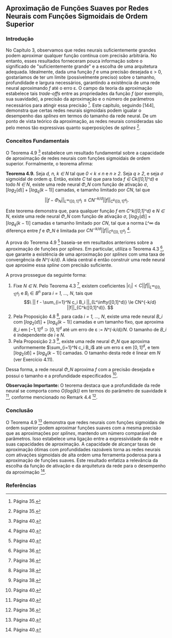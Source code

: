 ## Aproximação de Funções Suaves por Redes Neurais com Funções Sigmoidais de Ordem Superior

### Introdução
No Capítulo 3, observamos que redes neurais suficientemente grandes podem aproximar qualquer função contínua com precisão arbitrária. No entanto, esses resultados forneceram pouca informação sobre o significado de "suficientemente grande" e a escolha de uma arquitetura adequada. Idealmente, dada uma função *f* e uma precisão desejada ε > 0, gostaríamos de ter um limite (possivelmente preciso) sobre o tamanho, profundidade e largura necessários, garantindo a existência de uma rede neural aproximando *f* até o erro ε. O campo da teoria da aproximação estabelece tais *trade-offs* entre as propriedades da função *f* (por exemplo, sua suavidade), a precisão da aproximação e o número de parâmetros necessários para atingir essa precisão [^1]. Este capítulo, seguindo [144], demonstra que certas redes neurais sigmoidais podem igualar o desempenho das *splines* em termos do tamanho da rede neural. De um ponto de vista teórico da aproximação, as redes neurais consideradas são pelo menos tão expressivas quanto superposições de *splines* [^1].

### Conceitos Fundamentais
O Teorema 4.9 [^6] estabelece um resultado fundamental sobre a capacidade de aproximação de redes neurais com funções sigmoidais de ordem superior. Formalmente, o teorema afirma:

**Teorema 4.9.** Seja *d, n, k ∈ N* tal que *0 < k ≤ n* e *n ≥ 2*. Seja *q ≥ 2*, e seja *σ* sigmoidal de ordem *q*. Então, existe *C* tal que para toda *f ∈ Ck([0,1]^d)* e todo *N ∈ N*, existe uma rede neural *Φ_N* com função de ativação *σ*, $[log_2(d)] + [log_q(k - 1)]$ camadas, e tamanho limitado por *CN*, tal que
$$\
|| f - Φ_N ||_{L^\infty([0,1]^d)} \le CN^{-k/d} ||f||_{C^k([0,1]^d)}.
$$

Este teorema demonstra que, para qualquer função *f* em *C^k([0,1]^d)* e *N ∈ N*, existe uma rede neural *Φ_N* com função de ativação *σ*, $[log_2(d)] + [log_q(k - 1)]$ camadas e tamanho limitado por *CN*, tal que a norma *L^∞* da diferença entre *f* e *Φ_N* é limitada por $CN^{-k/d} ||f||_{C^k([0,1]^d)}$ [^6].

A prova do Teorema 4.9 [^6] baseia-se em resultados anteriores sobre a aproximação de funções por *splines*. Em particular, utiliza o Teorema 4.3 [^2], que garante a existência de uma aproximação por *splines* com uma taxa de convergência de *N^(-k/d)*. A ideia central é então construir uma rede neural que aproxime essa *spline* com precisão suficiente.

A prova prossegue da seguinte forma:

1.  Fixe *N ∈ N*. Pelo Teorema 4.3 [^2], existem coeficientes $|c_i| < C||f||_{L^\infty([0,1]^d)}$ e $B_i ∈ B^n$ para *i = 1, ..., N*, tais que
    $$\
    || f - \sum_{i=1}^N c_i B_i ||_{L^\infty([0,1]^d)} \le CN^{-k/d} ||f||_{C^k([0,1]^d)}.
    $$
2.  Pela Proposição 4.8 [^4], para cada *i = 1, ..., N*, existe uma rede neural *B_i* com $[log_2(d)] + [log_q(k - 1)]$ camadas e um tamanho fixo, que aproxima *B_i* em $[-1,1]^d ⊃ [0,1]^d$ até um erro de ε := *N^(-k/d)/N*. O tamanho de *B_i* é independente de *i* e *N*.
3.  Pela Proposição 2.3 [^4], existe uma rede neural *Φ_N* que aproxima uniformemente $\sum_{i=1}^N c_i B_i$ até um erro ε em $[0, 1]^d$, e tem $[log_2(d)] + [log_q(k - 1)]$ camadas. O tamanho desta rede é linear em *N* (ver Exercício 4.11).

Dessa forma, a rede neural *Φ_N* aproxima *f* com a precisão desejada e possui o tamanho e a profundidade especificados [^6].

**Observação Importante:** O teorema destaca que a profundidade da rede neural se comporta como *O(log(k))* em termos do parâmetro de suavidade *k* [^6], conforme mencionado no Remark 4.4 [^2].

### Conclusão
O Teorema 4.9 [^6] demonstra que redes neurais com funções sigmoidais de ordem superior podem aproximar funções suaves com a mesma precisão que as aproximações por *splines*, mantendo um número comparável de parâmetros. Isso estabelece uma ligação entre a expressividade da rede e suas capacidades de aproximação. A capacidade de alcançar taxas de aproximação ótimas com profundidades razoáveis torna as redes neurais com ativações sigmoidais de alta ordem uma ferramenta poderosa para a aproximação de funções suaves. Este resultado enfatiza a relevância da escolha da função de ativação e da arquitetura da rede para o desempenho da aproximação [^6].

### Referências
[^1]: Página 35.
[^2]: Página 36.
[^3]: Página 37.
[^4]: Página 38.
[^5]: Página 39.
[^6]: Página 40.
<!-- END -->